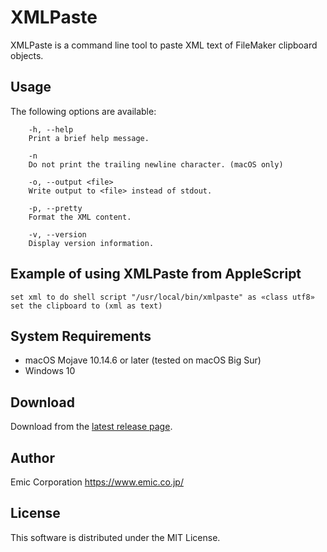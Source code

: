 XMLPaste
=========
XMLPaste is a command line tool to paste XML text of FileMaker clipboard objects.


Usage
-----
The following options are available:
```
    -h, --help
    Print a brief help message.

    -n
    Do not print the trailing newline character. (macOS only)

    -o, --output <file>
    Write output to <file> instead of stdout.

    -p, --pretty
    Format the XML content.

    -v, --version
    Display version information.
```


Example of using XMLPaste from AppleScript
-----
```
set xml to do shell script "/usr/local/bin/xmlpaste" as «class utf8»
set the clipboard to (xml as text)
```


System Requirements
-----
- macOS Mojave 10.14.6 or later (tested on macOS Big Sur)
- Windows 10


Download
-----
Download from the [latest release page](https://github.com/emic/xmlpaste/releases/latest).


Author
-----
Emic Corporation <https://www.emic.co.jp/>


License
-----
This software is distributed under the MIT License.
